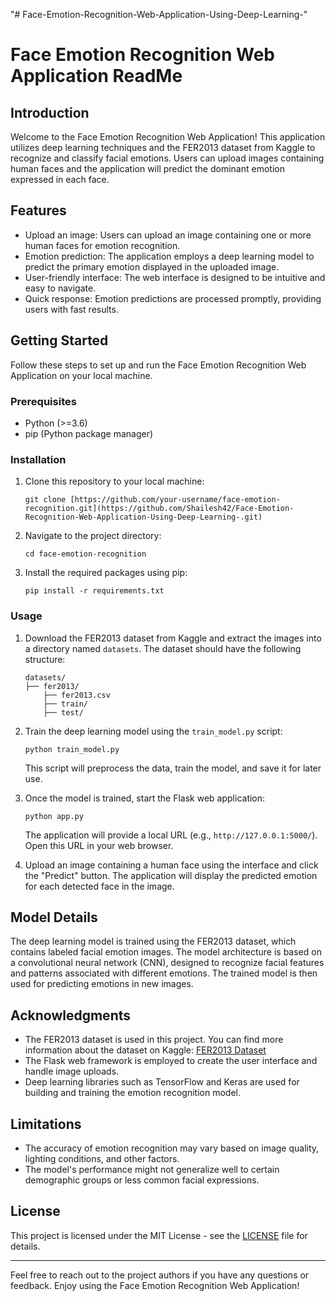 "# Face-Emotion-Recognition-Web-Application-Using-Deep-Learning-" 
# Face Emotion Recognition Web Application ReadMe

## Introduction

Welcome to the Face Emotion Recognition Web Application! This application utilizes deep learning techniques and the FER2013 dataset from Kaggle to recognize and classify facial emotions. Users can upload images containing human faces and the application will predict the dominant emotion expressed in each face.

## Features

- Upload an image: Users can upload an image containing one or more human faces for emotion recognition.
- Emotion prediction: The application employs a deep learning model to predict the primary emotion displayed in the uploaded image.
- User-friendly interface: The web interface is designed to be intuitive and easy to navigate.
- Quick response: Emotion predictions are processed promptly, providing users with fast results.

## Getting Started

Follow these steps to set up and run the Face Emotion Recognition Web Application on your local machine.

### Prerequisites

- Python (>=3.6)
- pip (Python package manager)

### Installation

1. Clone this repository to your local machine:

   ```
   git clone [https://github.com/your-username/face-emotion-recognition.git](https://github.com/Shailesh42/Face-Emotion-Recognition-Web-Application-Using-Deep-Learning-.git)
   ```

2. Navigate to the project directory:

   ```
   cd face-emotion-recognition
   ```

3. Install the required packages using pip:

   ```
   pip install -r requirements.txt
   ```

### Usage

1. Download the FER2013 dataset from Kaggle and extract the images into a directory named `datasets`. The dataset should have the following structure:

   ```
   datasets/
   ├── fer2013/
       ├── fer2013.csv
       ├── train/
       ├── test/
   ```

2. Train the deep learning model using the `train_model.py` script:

   ```
   python train_model.py
   ```

   This script will preprocess the data, train the model, and save it for later use.

3. Once the model is trained, start the Flask web application:

   ```
   python app.py
   ```

   The application will provide a local URL (e.g., `http://127.0.0.1:5000/`). Open this URL in your web browser.

4. Upload an image containing a human face using the interface and click the "Predict" button. The application will display the predicted emotion for each detected face in the image.

## Model Details

The deep learning model is trained using the FER2013 dataset, which contains labeled facial emotion images. The model architecture is based on a convolutional neural network (CNN), designed to recognize facial features and patterns associated with different emotions. The trained model is then used for predicting emotions in new images.

## Acknowledgments

- The FER2013 dataset is used in this project. You can find more information about the dataset on Kaggle: [FER2013 Dataset](https://www.kaggle.com/c/challenges-in-representation-learning-facial-expression-recognition-challenge/data)
- The Flask web framework is employed to create the user interface and handle image uploads.
- Deep learning libraries such as TensorFlow and Keras are used for building and training the emotion recognition model.

## Limitations

- The accuracy of emotion recognition may vary based on image quality, lighting conditions, and other factors.
- The model's performance might not generalize well to certain demographic groups or less common facial expressions.

## License

This project is licensed under the MIT License - see the [LICENSE](LICENSE) file for details.

---

Feel free to reach out to the project authors if you have any questions or feedback. Enjoy using the Face Emotion Recognition Web Application!
